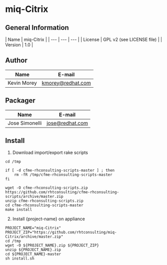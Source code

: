 # miq-Citrix

## General Information

| Name      | miq-Citrix |
| --- | --- | --- |
| License   | GPL v2 (see LICENSE file) |
| Version   | 1.0 |

## Author
| Name      | E-mail |
| --- | --- |
| Kevin Morey | kmorey@redhat.com |

## Packager
| Name              | E-mail |
| --- | --- |
| Jose Simonelli    | jose@redhat.com |


## Install
1) Download import/export rake scripts
```
cd /tmp

if [ -d cfme-rhconsulting-scripts-master ] ; then
    rm -fR /tmp/cfme-rhconsulting-scripts-master
fi

wget -O cfme-rhconsulting-scripts.zip https://github.com/rhtconsulting/cfme-rhconsulting-scripts/archive/master.zip
unzip cfme-rhconsulting-scripts.zip
cd cfme-rhconsulting-scripts-master
make install
```

2) Install {project-name} on appliance
```
PROJECT_NAME="miq-Citrix"
PROJECT_ZIP="https://github.com/rhtconsulting/miq-Citrix/archive/master.zip"
cd /tmp
wget -O ${PROJECT_NAME}.zip ${PROJECT_ZIP}
unzip ${PROJECT_NAME}.zip
cd ${PROJECT_NAME}-master
sh install.sh
```
